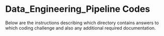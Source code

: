 # Data_Engineering_Pipeline Codes

Below are the instructions describing which directory contains answers to which coding challenge and also any additional required documentation. 
